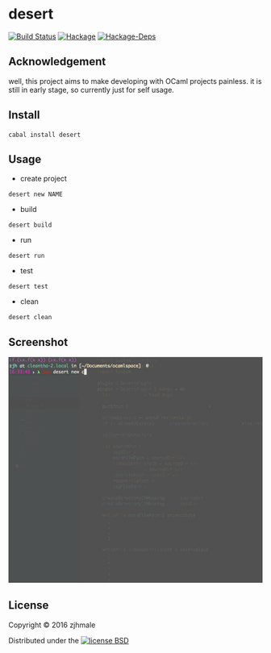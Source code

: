 # desert

[![Build Status](https://travis-ci.org/zjhmale/desert.svg?branch=master)](https://travis-ci.org/zjhmale/desert)
[![Hackage](https://img.shields.io/hackage/v/desert.svg)](https://hackage.haskell.org/package/desert)
[![Hackage-Deps](https://img.shields.io/hackage-deps/v/idrigen.svg)](https://hackage.haskell.org/package/desert)

## Acknowledgement

well, this project aims to make developing with OCaml projects painless. it is still in early stage, so currently just for self usage.

## Install

```
cabal install desert
```

## Usage

* create project

```
desert new NAME
```

* build

```
desert build
```

* run

```
desert run
```

* test

```
desert test
```

* clean

```
desert clean
```

## Screenshot

![cleantha](./screenshot.gif)

## License

Copyright © 2016 zjhmale

Distributed under the [![license BSD](https://img.shields.io/badge/license-BSD-orange.svg)](https://en.wikipedia.org/wiki/BSD_licenses)
